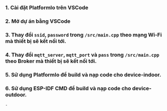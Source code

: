 ### 1. Cài đặt PlatformIo trên VSCode
### 2. Mở dự án bằng VSCode
### 3. Thay đổi `ssid`, `password` trong `/src/main.cpp` theo mạng Wi-Fi mà thiết bị sẽ kết nối tới.
### 4. Thay đổi `mqtt_server`, `mqtt_port` và `pass` trong `/src/main.cpp` theo Broker mà thiết bị sẽ kết nối tới.
### 5. Sử dụng PlatformIo để build và nạp code cho device-indoor.
### 6. Sử dụng ESP-IDF CMD để build và nạp code cho device-outdoor.
    - 
